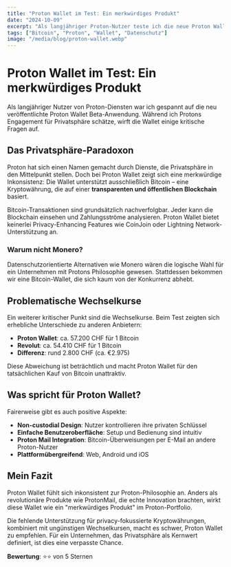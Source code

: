 ```yaml
---
title: "Proton Wallet im Test: Ein merkwürdiges Produkt"
date: "2024-10-09"
excerpt: "Als langjähriger Proton-Nutzer teste ich die neue Proton Wallet Beta. Trotz Protons Fokus auf Privatsphäre unterstützt die Wallet nur Bitcoin – eine Kryptowährung ohne inherente Datenschutzfunktionen."
tags: ["Bitcoin", "Proton", "Wallet", "Datenschutz"]
image: "/media/blog/proton-wallet.webp"
---
```


# Proton Wallet im Test: Ein merkwürdiges Produkt

Als langjähriger Nutzer von Proton-Diensten war ich gespannt auf die neu veröffentlichte Proton Wallet Beta-Anwendung. Während ich Protons Engagement für Privatsphäre schätze, wirft die Wallet einige kritische Fragen auf.

## Das Privatsphäre-Paradoxon

Proton hat sich einen Namen gemacht durch Dienste, die Privatsphäre in den Mittelpunkt stellen. Doch bei Proton Wallet zeigt sich eine merkwürdige Inkonsistenz: Die Wallet unterstützt ausschließlich Bitcoin – eine Kryptowährung, die auf einer **transparenten und öffentlichen Blockchain** basiert.

Bitcoin-Transaktionen sind grundsätzlich nachverfolgbar. Jeder kann die Blockchain einsehen und Zahlungsströme analysieren. Proton Wallet bietet keinerlei Privacy-Enhancing Features wie CoinJoin oder Lightning Network-Unterstützung an.

### Warum nicht Monero?

Datenschutzorientierte Alternativen wie Monero wären die logische Wahl für ein Unternehmen mit Protons Philosophie gewesen. Stattdessen bekommen wir eine Bitcoin-Wallet, die sich kaum von der Konkurrenz abhebt.

## Problematische Wechselkurse

Ein weiterer kritischer Punkt sind die Wechselkurse. Beim Test zeigten sich erhebliche Unterschiede zu anderen Anbietern:

- **Proton Wallet**: ca. 57.200 CHF für 1 Bitcoin
- **Revolut**: ca. 54.410 CHF für 1 Bitcoin
- **Differenz**: rund 2.800 CHF (ca. €2.975)

Diese Abweichung ist beträchtlich und macht Proton Wallet für den tatsächlichen Kauf von Bitcoin unattraktiv.

## Was spricht für Proton Wallet?

Fairerweise gibt es auch positive Aspekte:

- **Non-custodial Design**: Nutzer kontrollieren ihre privaten Schlüssel
- **Einfache Benutzeroberfläche**: Setup und Bedienung sind intuitiv
- **Proton Mail Integration**: Bitcoin-Überweisungen per E-Mail an andere Proton-Nutzer
- **Plattformübergreifend**: Web, Android und iOS

## Mein Fazit

Proton Wallet fühlt sich inkonsistent zur Proton-Philosophie an. Anders als revolutionäre Produkte wie ProtonMail, die echte Innovation brachten, wirkt diese Wallet wie ein "merkwürdiges Produkt" im Proton-Portfolio.

Die fehlende Unterstützung für privacy-fokussierte Kryptowährungen, kombiniert mit ungünstigen Wechselkursen, macht es schwer, Proton Wallet zu empfehlen. Für ein Unternehmen, das Privatsphäre als Kernwert definiert, ist dies eine verpasste Chance.

**Bewertung**: ⭐⭐ von 5 Sternen

